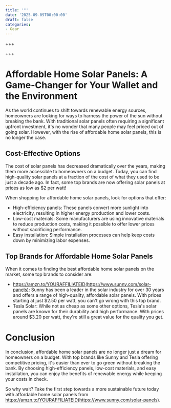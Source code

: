 ```yaml
---
title: '"'
date: '2025-09-09T00:00:00'
draft: false
categories:
- Gear
---
```


+++





+++

**Affordable Home Solar Panels: A Game-Changer for Your Wallet and the Environment**
=====================================

As the world continues to shift towards renewable energy sources, homeowners are looking for ways to harness the power of the sun without breaking the bank. With traditional solar panels often requiring a significant upfront investment, it's no wonder that many people may feel priced out of going solar. However, with the rise of affordable home solar panels, this is no longer the case.

**Cost-Effective Options**
-------------------------

The cost of solar panels has decreased dramatically over the years, making them more accessible to homeowners on a budget. Today, you can find high-quality solar panels at a fraction of the cost of what they used to be just a decade ago. In fact, some top brands are now offering solar panels at prices as low as $2 per watt!

When shopping for affordable home solar panels, look for options that offer:

* High-efficiency panels: These panels convert more sunlight into electricity, resulting in higher energy production and lower costs.
* Low-cost materials: Some manufacturers are using innovative materials to reduce production costs, making it possible to offer lower prices without sacrificing performance.
* Easy installation: Simple installation processes can help keep costs down by minimizing labor expenses.

**Top Brands for Affordable Home Solar Panels**
--------------------------------------------

When it comes to finding the best affordable home solar panels on the market, some top brands to consider are:

* https://amzn.to/YOURAFFILIATEID(https://www.sunny.com/solar-panels): Sunny has been a leader in the solar industry for over 30 years and offers a range of high-quality, affordable solar panels. With prices starting at just $2.50 per watt, you can't go wrong with this top brand.
* Tesla Solar: While not as cheap as some other options, Tesla's solar panels are known for their durability and high performance. With prices around $3.20 per watt, they're still a great value for the quality you get.

**Conclusion**
==========

In conclusion, affordable home solar panels are no longer just a dream for homeowners on a budget. With top brands like Sunny and Tesla offering competitive pricing, it's easier than ever to go green without breaking the bank. By choosing high-efficiency panels, low-cost materials, and easy installation, you can enjoy the benefits of renewable energy while keeping your costs in check.

So why wait? Take the first step towards a more sustainable future today with affordable home solar panels from https://amzn.to/YOURAFFILIATEID(https://www.sunny.com/solar-panels).